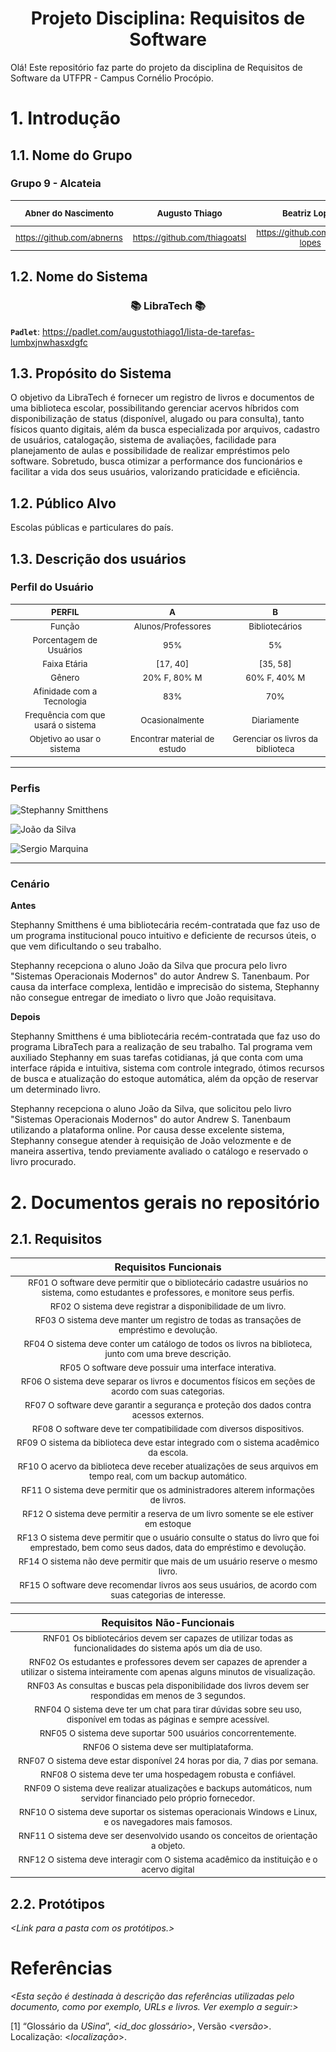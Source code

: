 
<h1 align="center"> Projeto Disciplina: Requisitos de Software </h1>

Olá! Este repositório faz parte do projeto da disciplina de Requisitos de Software da UTFPR - Campus Cornélio Procópio. 

# 1. Introdução

## 1.1.  Nome do Grupo

### Grupo 9 - Alcateia

|<sub>Abner do Nascimento</sub>|<sub>Augusto Thiago</sub>|<sub>Beatriz Lopes</sub>|<sub>Carlos Hereman</sub>|<sub>Letícia Marchioni</sub>|<sub>Luccas Hessel<sub>|<sub>Ana Cecília Santana de Oliveira</sub>
| :---: | :---: | :---: | :---: | :---: | :---: | :---: |
|<sub>https://github.com/abnerns</sub>|<sub>https://github.com/thiagoatsl</sub>|<sub>https://github.com/beatriz-lopes</sub>|<sub>https://github.com/CarlosHereman</sub>|<sub>https://github.com/lemarchioni</sub>|<sub>https://github.com/LuccasHessel</sub>|<sub>https://github.com/anaceciliaso</sub>|



## 1.2.  Nome do Sistema

<h3 align="center"> 📚 LibraTech 📚 </h3>

 **`Padlet`**: https://padlet.com/augustothiago1/lista-de-tarefas-lumbxjnwhasxdgfc

## 1.3.  Propósito do Sistema

O objetivo da LibraTech é fornecer um registro de livros e documentos de uma biblioteca escolar, possibilitando gerenciar acervos híbridos com disponibilização de status (disponível, alugado ou para consulta), tanto físicos quanto digitais, além da busca especializada por arquivos, cadastro de usuários, catalogação, sistema de avaliações, facilidade para planejamento de aulas e possibilidade de realizar empréstimos pelo software. Sobretudo, busca otimizar a performance dos funcionários e facilitar a vida dos seus usuários, valorizando praticidade e eficiência.

## 1.2.  Público Alvo

Escolas públicas e particulares do país. 

## 1.3. Descrição dos usuários

### Perfil do Usuário
  
|<sub>PERFIL</sub>|<sub>A</sub>|<sub>B</sub>|
| :---: | :---: | :---: |
|<sub>Função</sub>|<sub>Alunos/Professores</sub>|<sub>Bibliotecários</sub>|
|<sub>Porcentagem de Usuários</sub>|<sub>95%</sub>|<sub>5%</sub>|
|<sub>Faixa Etária</sub>|<sub>[17, 40]</sub>|<sub>[35, 58]</sub>|
|<sub>Gênero</sub>|<sub>20% F, 80% M</sub>|<sub>60% F, 40% M</sub>|
|<sub>Afinidade com a Tecnologia</sub>|<sub>83%</sub>|<sub>70%</sub>|
|<sub>Frequência com que usará o sistema</sub>|<sub>Ocasionalmente</sub>|<sub>Diariamente</sub>|
|<sub>Objetivo ao usar o sistema</sub>|<sub>Encontrar material de estudo</sub>|<sub>Gerenciar os livros da biblioteca</sub>|

***

### Perfis

![Stephanny Smitthens](imagem1.png)

![João da Silva](imagem2.png)

![Sergio Marquina](imagem3.png)

***
  
### Cenário
**Antes**
<p>Stephanny Smitthens é uma bibliotecária recém-contratada que faz uso de um programa institucional pouco intuitivo e
deficiente de recursos úteis, o que vem dificultando o seu trabalho.

Stephanny recepciona o aluno João da Silva que procura pelo livro "Sistemas Operacionais Modernos" do autor Andrew S.
Tanenbaum. Por causa da interface complexa, lentidão e imprecisão do sistema, Stephanny não consegue entregar de imediato o
livro que João requisitava.</p>

**Depois**
<p>Stephanny Smitthens é uma bibliotecária recém-contratada que faz uso do programa LibraTech para a realização de seu trabalho. Tal programa vem auxiliado Stephanny em suas tarefas cotidianas, já que conta com uma interface rápida e intuitiva, sistema com controle integrado, ótimos recursos de busca e atualização do estoque automática, além da opção de reservar um determinado livro.

Stephanny recepciona o aluno João da Silva, que solicitou pelo livro "Sistemas Operacionais Modernos" do autor Andrew S. Tanenbaum utilizando a plataforma online. Por causa desse excelente sistema, Stephanny consegue atender à requisição de João velozmente e de maneira assertiva, tendo previamente avaliado o catálogo e reservado o livro procurado.</p>


# 2. Documentos gerais no repositório

## 2.1. Requisitos

|Requisitos Funcionais|
|:---:|
|<sub>RF01 O software deve permitir que o bibliotecário cadastre usuários no sistema, como estudantes e professores, e monitore seus perfis.</sub>|
|<sub>RF02 O sistema deve registrar a disponibilidade de um livro.</sub>|
|<sub>RF03 O sistema deve manter um registro de todas as transações de empréstimo e devolução.</sub>|
|<sub>RF04 O sistema deve conter um catálogo de todos os livros na biblioteca, junto com uma breve descrição.</sub>|
|<sub>RF05 O software deve possuir uma interface interativa. </sub>|
|<sub>RF06 O sistema deve separar os livros e documentos físicos em seções de acordo com suas categorias.</sub>|
|<sub>RF07 O software deve garantir a segurança e proteção dos dados contra acessos externos.</sub>|
|<sub>RF08 O software deve ter compatibilidade com diversos dispositivos.</sub>|
|<sub>RF09 O sistema da biblioteca deve estar integrado com o sistema acadêmico da escola.</sub>|
|<sub>RF10 O acervo da biblioteca deve receber atualizações de seus arquivos em tempo real, com um backup automático.</sub>|
|<sub>RF11 O sistema deve permitir que os administradores alterem informações de livros.</sub>|
|<sub>RF12 O sistema deve permitir a reserva de um livro somente se ele estiver em estoque</sub>|
|<sub>RF13 O sistema deve permitir que o usuário consulte o status do livro que foi emprestado, bem como seus dados, data do empréstimo e devolução.</sub>|
|<sub>RF14 O sistema não deve permitir que mais de um usuário reserve o mesmo livro.</sub>|
|<sub>RF15 O software deve recomendar livros aos seus usuários, de acordo com suas categorias de interesse.</sub>| 

|Requisitos Não-Funcionais|
|:---:|
|<sub>RNF01 Os bibliotecários devem ser capazes de utilizar todas as funcionalidades do sistema após um dia de uso.</sub>|
|<sub>RNF02 Os estudantes e professores devem ser capazes de aprender a utilizar o sistema inteiramente com apenas alguns minutos de visualização.</sub>|
|<sub>RNF03 As consultas e buscas pela disponibilidade dos livros devem ser respondidas em menos de 3 segundos.</sub>|
|<sub>RNF04 O sistema deve ter um chat para tirar dúvidas sobre seu uso, disponível em todas as páginas e sempre acessível.</sub>|
|<sub>RNF05 O sistema deve suportar 500 usuários concorrentemente.</sub>|
|<sub>RNF06 O sistema deve ser multiplataforma.</sub>|
|<sub>RNF07 O sistema deve estar disponível 24 horas por dia, 7 dias por semana.</sub>|
|<sub>RNF08 O sistema deve ter uma hospedagem robusta e confiável.</sub>|
|<sub>RNF09 O sistema deve realizar atualizações e backups automáticos, num servidor financiado pelo próprio fornecedor.</sub>|
|<sub>RNF10 O sistema deve suportar os sistemas operacionais Windows e Linux, e os navegadores mais famosos.</sub>|
|<sub>RNF11 O sistema deve ser desenvolvido usando os conceitos de orientação a objeto.</sub>|
|<sub>RNF12 O sistema deve interagir com O sistema acadêmico da instituição e o acervo digital</sub>|

## 2.2. Protótipos

*<Link para a pasta com os protótipos.>*

# Referências

*<Esta seção é destinada à descrição das referências utilizadas pelo documento, como por exemplo, URLs e livros. Ver exemplo a seguir:>*

[1] “Glossário da _USina_”, <_id_doc glossário_>, Versão <_versão_>. Localização: <_localização_>.
